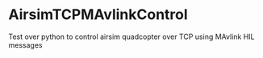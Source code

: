 # AirsimTCPMAvlinkControl
Test over python to control airsim quadcopter over TCP using MAvlink HIL messages
